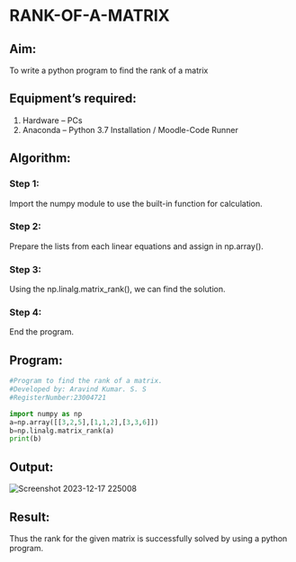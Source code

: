 # RANK-OF-A-MATRIX
## Aim:
To write a python program to find the rank of a matrix
## Equipment’s required:
1. 	Hardware – PCs
2. 	Anaconda – Python 3.7 Installation / Moodle-Code Runner
## Algorithm:
### Step 1:
Import the numpy module to use the built-in function for calculation.
### Step 2: 
Prepare the lists from each linear equations and assign in np.array().
### Step 3: 
Using the np.linalg.matrix_rank(), we can find the solution.
### Step 4: 
End the program.
## Program:
```python
#Program to find the rank of a matrix.
#Developed by: Aravind Kumar. S. S
#RegisterNumber:23004721

import numpy as np
a=np.array([[3,2,5],[1,1,2],[3,3,6]])
b=np.linalg.matrix_rank(a)
print(b)

```
## Output:
![Screenshot 2023-12-17 225008](https://github.com/aravindkumar23004721/RANK-OF-A-MATRIX/assets/148962674/89ab0e86-55d9-413e-aa57-e951e3cd5795)

## Result:
Thus the rank for the given matrix is successfully solved by  using a python program.

